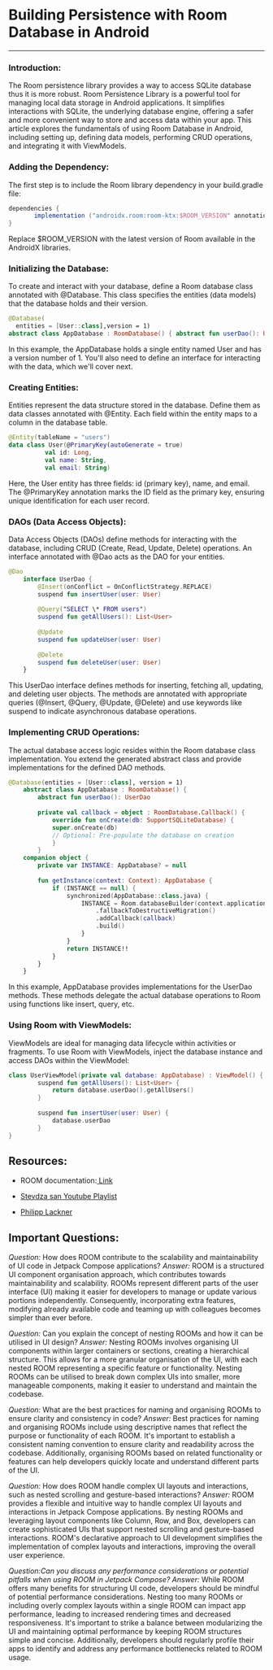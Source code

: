 # Building Persistence with Room Database in Android

---

### Introduction:

The Room persistence library provides a way to access SQLite database thus it is more robust. Room Persistence Library is a powerful tool for managing local data storage in Android applications. It simplifies interactions with SQLite, the underlying database engine, offering a safer and more convenient way to store and access data within your app. This article explores the fundamentals of using Room Database in Android, including setting up, defining data models, performing CRUD operations, and integrating it with ViewModels.

### Adding the Dependency:

The first step is to include the Room library dependency in your build.gradle file:

```gradle
dependencies {
       implementation ("androidx.room:room-ktx:$ROOM_VERSION" annotationProcessor "androidx.room:room-compiler:$ROOM_VERSION")
}
```  

Replace $ROOM_VERSION with the latest version of Room available in the AndroidX libraries.

  

### Initializing the Database:

To create and interact with your database, define a Room database class annotated with @Database. This class specifies the entities (data models) that the database holds and their version.
```kotlin
@Database(
  entities = [User::class],version = 1)
abstract class AppDatabase : RoomDatabase() { abstract fun userDao(): UserDao }
```
In this example, the AppDatabase holds a single entity named User and has a version number of 1. You'll also need to define an interface for interacting with the data, which we'll cover next.

### Creating Entities:

Entities represent the data structure stored in the database. Define them as data classes annotated with @Entity. Each field within the entity maps to a column in the database table.
```kotlin
@Entity(tableName = "users")
data class User(@PrimaryKey(autoGenerate = true)
          val id: Long,
          val name: String,
          val email: String)
```
Here, the User entity has three fields: id (primary key), name, and email. The @PrimaryKey annotation marks the ID field as the primary key, ensuring unique identification for each user record.

### DAOs (Data Access Objects):

Data Access Objects (DAOs) define methods for interacting with the database, including CRUD (Create, Read, Update, Delete) operations. An interface annotated with @Dao acts as the DAO for your entities.
```kotlin
@Dao
	interface UserDao {
		@Insert(onConflict = OnConflictStrategy.REPLACE)
		suspend fun insertUser(user: User)
		
		@Query("SELECT \* FROM users")
		suspend fun getAllUsers(): List<User>
		
		@Update
		suspend fun updateUser(user: User)
		
		@Delete
		suspend fun deleteUser(user: User)
	}
```
This UserDao interface defines methods for inserting, fetching all, updating, and deleting user objects. The methods are annotated with appropriate queries (@Insert, @Query, @Update, @Delete) and use keywords like suspend to indicate asynchronous database operations.

### Implementing CRUD Operations:

The actual database access logic resides within the Room database class implementation. You extend the generated abstract class and provide implementations for the defined DAO methods.
```kotlin
@Database(entities = [User::class], version = 1)
	abstract class AppDatabase : RoomDatabase() {
		abstract fun userDao(): UserDao
		
		private val callback = object : RoomDatabase.Callback() {
			override fun onCreate(db: SupportSQLiteDatabase) {
			super.onCreate(db)
			// Optional: Pre-populate the database on creation
			}
		}
	companion object {
		private var INSTANCE: AppDatabase? = null
		
		fun getInstance(context: Context): AppDatabase {
			if (INSTANCE == null) {
				synchronized(AppDatabase::class.java) {
					INSTANCE = Room.databaseBuilder(context.applicationContext, AppDatabase::class.java, "user\_database")
						.fallbackToDestructiveMigration()
						.addCallback(callback)
						.build()
					}
				}
				return INSTANCE!!
			}
		}
	}

```
In this example, AppDatabase provides implementations for the UserDao methods. These methods delegate the actual database operations to Room using functions like insert, query, etc. 

### Using Room with ViewModels:

ViewModels are ideal for managing data lifecycle within activities or fragments. To use Room with ViewModels, inject the database instance and access DAOs within the ViewModel:
```kotlin
class UserViewModel(private val database: AppDatabase) : ViewModel() {
		suspend fun getAllUsers(): List<User> {
			return database.userDao().getAllUsers()
		}
		
		suspend fun insertUser(user: User) {
			database.userDao
		}
}
```

## Resources:

- ROOM documentation:[ Link](https://developer.android.com/training/data-storage/room/)

- [Stevdza san Youtube Playlist](https://www.youtube.com/playlist?list=PLSrm9z4zp4mEPOfZNV9O-crOhoMa0G2-o)

- [Philipp Lackner](https://www.youtube.com/watch?v=bOd3wO0uFr8&pp=ygUXcGhpbGlwcCBsYWNrbmVyIHJvb20gZGI%3D)

## Important Questions:

*Question:* How does ROOM contribute to the scalability and maintainability of UI code in Jetpack Compose applications?
*Answer:* ROOM is a structured UI component organisation approach, which contributes towards maintainability and scalability. ROOMs represent different parts of the user interface (UI) making it easier for developers to manage or update various portions independently. Consequently, incorporating extra features, modifying already available code and teaming up with colleagues becomes simpler than ever before.

  

*Question:* Can you explain the concept of nesting ROOMs and how it can be utilised in UI design?
*Answer:* Nesting ROOMs involves organising UI components within larger containers or sections, creating a hierarchical structure. This allows for a more granular organisation of the UI, with each nested ROOM representing a specific feature or functionality. Nesting ROOMs can be utilised to break down complex UIs into smaller, more manageable components, making it easier to understand and maintain the codebase.

  

*Question:* What are the best practices for naming and organising ROOMs to ensure clarity and consistency in code?
*Answer:* Best practices for naming and organising ROOMs include using descriptive names that reflect the purpose or functionality of each ROOM. It's important to establish a consistent naming convention to ensure clarity and readability across the codebase. Additionally, organising ROOMs based on related functionality or features can help developers quickly locate and understand different parts of the UI.

  

*Question:* How does ROOM handle complex UI layouts and interactions, such as nested scrolling and gesture-based interactions?
*Answer:* ROOM provides a flexible and intuitive way to handle complex UI layouts and interactions in Jetpack Compose applications. By nesting ROOMs and leveraging layout components like Column, Row, and Box, developers can create sophisticated UIs that support nested scrolling and gesture-based interactions. ROOM's declarative approach to UI development simplifies the implementation of complex layouts and interactions, improving the overall user experience.

  

*Question:*Can you discuss any performance considerations or potential pitfalls when using ROOM in Jetpack Compose?**
*Answer:* While ROOM offers many benefits for structuring UI code, developers should be mindful of potential performance considerations. Nesting too many ROOMs or including overly complex layouts within a single ROOM can impact app performance, leading to increased rendering times and decreased responsiveness. It's important to strike a balance between modularizing the UI and maintaining optimal performance by keeping ROOM structures simple and concise. Additionally, developers should regularly profile their apps to identify and address any performance bottlenecks related to ROOM usage.
